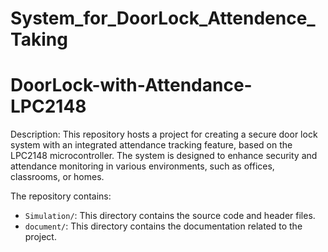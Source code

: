 # System_for_DoorLock_Attendence_Taking

# DoorLock-with-Attendance-LPC2148

Description:
This repository hosts a project for creating a secure door lock system with an integrated attendance tracking feature, based on the LPC2148 microcontroller. The system is designed to enhance security and attendance monitoring in various environments, such as offices, classrooms, or homes.

The repository contains:

- `Simulation/`: This directory contains the source code and header files.
- `document/`: This directory contains the documentation related to the project.
